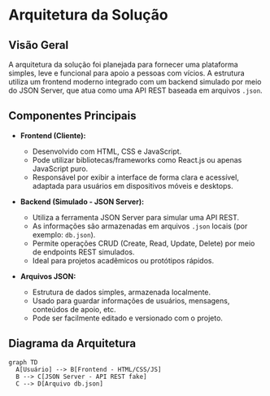 # Arquitetura da Solução

## Visão Geral

A arquitetura da solução foi planejada para fornecer uma plataforma simples, leve e funcional para apoio a pessoas com vícios. A estrutura utiliza um frontend moderno integrado com um backend simulado por meio do JSON Server, que atua como uma API REST baseada em arquivos `.json`.

## Componentes Principais

- **Frontend (Cliente):**
  - Desenvolvido com HTML, CSS e JavaScript.
  - Pode utilizar bibliotecas/frameworks como React.js ou apenas JavaScript puro.
  - Responsável por exibir a interface de forma clara e acessível, adaptada para usuários em dispositivos móveis e desktops.

- **Backend (Simulado - JSON Server):**
  - Utiliza a ferramenta JSON Server para simular uma API REST.
  - As informações são armazenadas em arquivos `.json` locais (por exemplo: `db.json`).
  - Permite operações CRUD (Create, Read, Update, Delete) por meio de endpoints REST simulados.
  - Ideal para projetos acadêmicos ou protótipos rápidos.

- **Arquivos JSON:**
  - Estrutura de dados simples, armazenada localmente.
  - Usado para guardar informações de usuários, mensagens, conteúdos de apoio, etc.
  - Pode ser facilmente editado e versionado com o projeto.

## Diagrama da Arquitetura

```mermaid
graph TD
  A[Usuário] --> B[Frontend - HTML/CSS/JS]
  B --> C[JSON Server - API REST fake]
  C --> D[Arquivo db.json]
